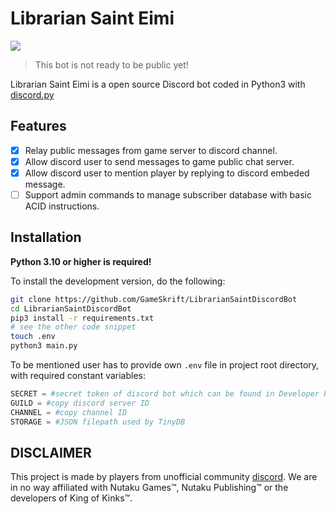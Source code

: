 # Librarian Saint Eimi

[![](https://img.shields.io/discord/565048515357835264.svg?logo=discord&colorB=7289DA&label=discord)](https://discord.gg/eSustM8e5q)
> This bot is not ready to be public yet!

Librarian Saint Eimi is a open source Discord bot coded in Python3 with [discord.py](discordpy.rtfd.org/en/latest)

## Features
- [x] Relay public messages from game server to discord channel.
- [x] Allow discord user to send messages to game public chat server.
- [x] Allow discord user to mention player by replying to discord embeded message.
- [ ] Support admin commands to manage subscriber database with basic ACID instructions.

## Installation

**Python 3.10 or higher is required!**

To install the development version, do the following:
```bash
git clone https://github.com/GameSkrift/LibrarianSaintDiscordBot
cd LibrarianSaintDiscordBot
pip3 install -r requirements.txt
# see the other code snippet 
touch .env
python3 main.py
```
To be mentioned user has to provide own `.env` file in project root directory, with required constant variables:
```python
SECRET = #secret token of discord bot which can be found in Developer Portal.
GUILD = #copy discord server ID
CHANNEL = #copy channel ID
STORAGE = #JSON filepath used by TinyDB
```

## DISCLAIMER

This project is made by players from unofficial community [discord](https://discord.gg/king-of-kinks). We are in no way affiliated with Nutaku Games™, Nutaku Publishing™ or the developers of King of Kinks™.
